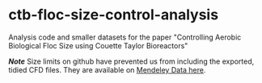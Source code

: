 # ctb-floc-size-control-analysis
Analysis code and smaller datasets for the paper "Controlling Aerobic Biological Floc Size using Couette Taylor Bioreactors"

***Note***
Size limits on github have prevented us from including the exported, tidied CFD files. They are available on [Mendeley Data here](http://dx.doi.org/10.17632/vn6tpgtzy6.1).
